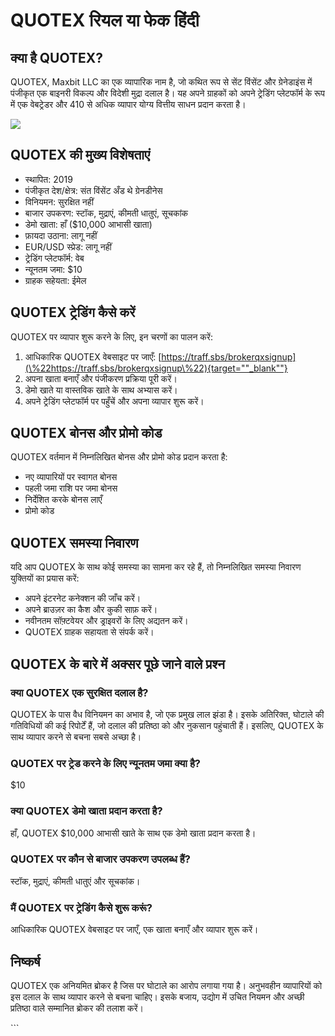 # QUOTEX रियल या फेक हिंदी

## क्या है QUOTEX?

QUOTEX, Maxbit LLC का एक व्यापारिक नाम है, जो कथित रूप से सेंट विंसेंट और ग्रेनेडाइंस
में पंजीकृत एक बाइनरी विकल्प और विदेशी मुद्रा दलाल है। यह अपने ग्राहकों को अपने ट्रेडिंग
प्लेटफॉर्म के रूप में एक वेबट्रेडर और 410 से अधिक व्यापार योग्य वित्तीय साधन प्रदान
करता है।

[![](https://static.quotex.io/files/4_en/300_250.jpg)](https://traff.sbs/brokerqxlid)

## QUOTEX की मुख्य विशेषताएं

-   स्थापित: 2019
-   पंजीकृत देश/क्षेत्र: संत विंसेंट अँड थे ग्रेनडीनेस
-   विनियमन: सुरक्षित नहीं
-   बाजार उपकरण: स्टॉक, मुद्राएं, कीमती धातुएं, सूचकांक
-   डेमो खाता: हाँ (\$10,000 आभासी खाता)
-   फ़ायदा उठाना: लागू नहीं
-   EUR/USD स्प्रेड: लागू नहीं
-   ट्रेडिंग प्लेटफॉर्म: वेब
-   न्यूनतम जमा: \$10
-   ग्राहक सहेयता: ईमेल

## QUOTEX ट्रेडिंग कैसे करें

QUOTEX पर व्यापार शुरू करने के लिए, इन चरणों का पालन करें:

1.  आधिकारिक QUOTEX वेबसाइट पर जाएँ:
    [https://traff.sbs/brokerqxsignup](\%22https://traff.sbs/brokerqxsignup\%22){target=""_blank""}
2.  अपना खाता बनाएँ और पंजीकरण प्रक्रिया पूरी करें।
3.  डेमो खाते या वास्तविक खाते के साथ अभ्यास करें।
4.  अपने ट्रेडिंग प्लेटफॉर्म पर पहुँचें और अपना व्यापार शुरू करें।

## QUOTEX बोनस और प्रोमो कोड

QUOTEX वर्तमान में निम्नलिखित बोनस और प्रोमो कोड प्रदान करता है:

-   नए व्यापारियों पर स्वागत बोनस
-   पहली जमा राशि पर जमा बोनस
-   निर्देशित करके बोनस लाएँ
-   प्रोमो कोड

## QUOTEX समस्या निवारण

यदि आप QUOTEX के साथ कोई समस्या का सामना कर रहे हैं, तो निम्नलिखित समस्या
निवारण युक्तियों का प्रयास करें:

-   अपने इंटरनेट कनेक्शन की जाँच करें।
-   अपने ब्राउज़र का कैश और कुकी साफ़ करें।
-   नवीनतम सॉफ़्टवेयर और ड्राइवरों के लिए अद्यतन करें।
-   QUOTEX ग्राहक सहायता से संपर्क करें।

## QUOTEX के बारे में अक्सर पूछे जाने वाले प्रश्न




### क्या QUOTEX एक सुरक्षित दलाल है?

QUOTEX के पास वैध विनियमन का अभाव है, जो एक प्रमुख लाल झंडा है। इसके अतिरिक्त,
घोटाले की गतिविधियों की कई रिपोर्टें हैं, जो दलाल की प्रतिष्ठा को और नुकसान पहुंचाती
हैं। इसलिए, QUOTEX के साथ व्यापार करने से बचना सबसे अच्छा है।







### QUOTEX पर ट्रेड करने के लिए न्यूनतम जमा क्या है?

\$10







### क्या QUOTEX डेमो खाता प्रदान करता है?

हाँ, QUOTEX \$10,000 आभासी खाते के साथ एक डेमो खाता प्रदान करता है।







### QUOTEX पर कौन से बाजार उपकरण उपलब्ध हैं?

स्टॉक, मुद्राएं, कीमती धातुएं और सूचकांक।







### मैं QUOTEX पर ट्रेडिंग कैसे शुरू करूं?

आधिकारिक QUOTEX वेबसाइट पर जाएँ, एक खाता बनाएँ और व्यापार शुरू करें।




## निष्कर्ष

QUOTEX एक अनियमित ब्रोकर है जिस पर घोटाले का आरोप लगाया गया है। अनुभवहीन
व्यापारियों को इस दलाल के साथ व्यापार करने से बचना चाहिए। इसके बजाय, उद्योग में
उचित नियमन और अच्छी प्रतिष्ठा वाले सम्मानित ब्रोकर की तलाश करें।

\`\`\`

